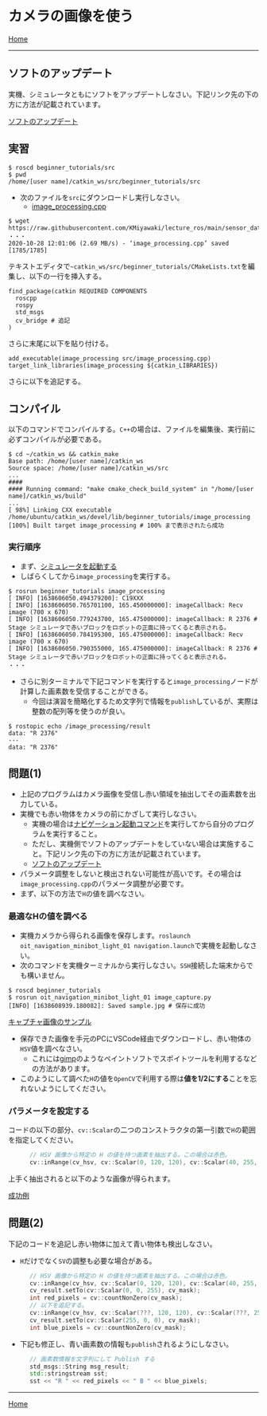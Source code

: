 # カメラの画像を使う

[Home](./Home.md)

---

## ソフトのアップデート

実機、シミュレータともにソフトをアップデートしなさい。下記リンク先の下の方に方法が記載されています。

[ソフトのアップデート](https://github.com/KMiyawaki/oit_navigation_minibot_light_01#%E3%82%BD%E3%83%95%E3%83%88%E3%81%AE%E3%82%A2%E3%83%83%E3%83%97%E3%83%87%E3%83%BC%E3%83%88)

## 実習

```shell
$ roscd beginner_tutorials/src
$ pwd
/home/[user name]/catkin_ws/src/beginner_tutorials/src
```

- 次のファイルを`src`にダウンロードし実行しなさい。
  - [image_processing.cpp](https://raw.githubusercontent.com/KMiyawaki/lecture_ros/main/sensor_data/camera/image_processing.cpp)

```shell
$ wget https://raw.githubusercontent.com/KMiyawaki/lecture_ros/main/sensor_data/camera/image_processing.cpp
・・・
2020-10-28 12:01:06 (2.69 MB/s) - ‘image_processing.cpp’ saved [1785/1785]
```

テキストエディタで`~catkin_ws/src/beginner_tutorials/CMakeLists.txt`を編集し、以下の一行を挿入する。

```text
find_package(catkin REQUIRED COMPONENTS
  roscpp
  rospy
  std_msgs
  cv_bridge # 追記
)
```

さらに末尾に以下を貼り付ける。

```text
add_executable(image_processing src/image_processing.cpp)
target_link_libraries(image_processing ${catkin_LIBRARIES})
```

さらに以下を追記する。

## コンパイル

以下のコマンドでコンパイルする。`C++`の場合は、ファイルを編集後、実行前に必ずコンパイルが必要である。

```shell
$ cd ~/catkin_ws && catkin_make
Base path: /home/[user name]/catkin_ws
Source space: /home/[user name]/catkin_ws/src
...
####
#### Running command: "make cmake_check_build_system" in "/home/[user name]/catkin_ws/build"
...
[ 98%] Linking CXX executable /home/ubuntu/catkin_ws/devel/lib/beginner_tutorials/image_processing
[100%] Built target image_processing # 100% まで表示されたら成功
```

### 実行順序

- まず、[シミュレータを起動する](../stage_simulator/stage_simulator_01.md)
- しばらくしてから`image_processing`を実行する。

```shell
$ rosrun beginner_tutorials image_processing 
[ INFO] [1638606050.494379200]: C19XXX
[ INFO] [1638606050.765701100, 165.450000000]: imageCallback: Recv image (700 x 670)
[ INFO] [1638606050.779243700, 165.475000000]: imageCallback: R 2376 # Stage シミュレータで赤いブロックをロボットの正面に持ってくると表示される。
[ INFO] [1638606050.784195300, 165.475000000]: imageCallback: Recv image (700 x 670)
[ INFO] [1638606050.790355000, 165.475000000]: imageCallback: R 2376 # Stage シミュレータで赤いブロックをロボットの正面に持ってくると表示される。
・・・
```

- さらに別ターミナルで下記コマンドを実行すると`image_processing`ノードが計算した画素数を受信することができる。
  - 今回は演習を簡略化するため文字列で情報を`publish`しているが、実際は整数の配列等を使うのが良い。

```shell
$ rostopic echo /image_processing/result
data: "R 2376"
---
data: "R 2376"
```

## 問題(1)

- 上記のプログラムはカメラ画像を受信し赤い領域を抽出してその画素数を出力している。
- 実機でも赤い物体をカメラの前にかざして実行しなさい。
  - 実機の場合は[ナビゲーション起動コマンド](https://github.com/KMiyawaki/oit_navigation_minibot_light_01#%E3%83%8A%E3%83%93%E3%82%B2%E3%83%BC%E3%82%B7%E3%83%A7%E3%83%B3)を実行してから自分のプログラムを実行すること。
  - ただし、実機側でソフトのアップデートをしていない場合は実施すること。下記リンク先の下の方に方法が記載されています。
  - [ソフトのアップデート](https://github.com/KMiyawaki/oit_navigation_minibot_light_01#%E3%82%BD%E3%83%95%E3%83%88%E3%81%AE%E3%82%A2%E3%83%83%E3%83%97%E3%83%87%E3%83%BC%E3%83%88)
- パラメータ調整をしないと検出されない可能性が高いです。その場合は`image_processing.cpp`のパラメータ調整が必要です。
- まず、以下の方法で`H`の値を調べなさい。

### 最適なHの値を調べる

- 実機カメラから得られる画像を保存します。`roslaunch oit_navigation_minibot_light_01 navigation.launch`で実機を起動しなさい。
- 次のコマンドを実機ターミナルから実行しなさい。`SSH`接続した端末からでも構いません。

```shell
$ roscd beginner_tutorials
$ rosrun oit_navigation_minibot_light_01 image_capture.py 
[INFO] [1638608939.180082]: Saved sample.jpg # 保存に成功 
```

[キャプチャ画像のサンプル](./camera/sample.jpg)

- 保存できた画像を手元のPCにVSCode経由でダウンロードし、赤い物体の`HSV`値を調べなさい。
  - これには[gimp](https://forest.watch.impress.co.jp/library/software/gimp/)のようなペイントソフトでスポイトツールを利用するなどの方法があります。
- このようにして調べた`H`の値を`OpenCV`で利用する際は**値を1/2にする**ことを忘れないようにしてください。

### パラメータを設定する

コードの以下の部分、`cv::Scalar`の二つのコンストラクタの第一引数で`H`の範囲を指定してください。

```c++
      // HSV 画像から特定の H の値を持つ画素を抽出する。この場合は赤色。
      cv::inRange(cv_hsv, cv::Scalar(0, 120, 120), cv::Scalar(40, 255, 255), cv_mask); // ここのパラメータを調整する
```

上手く抽出されると以下のような画像が得られます。

[成功例](./camera/2021-12-04_182257.png)

## 問題(2)

下記のコードを追記し赤い物体に加えて青い物体も検出しなさい。

- `H`だけでなく`SV`の調整も必要な場合がある。

```c++
      // HSV 画像から特定の H の値を持つ画素を抽出する。この場合は赤色。
      cv::inRange(cv_hsv, cv::Scalar(0, 120, 120), cv::Scalar(40, 255, 255), cv_mask); // ここのパラメータを調整する
      cv_result.setTo(cv::Scalar(0, 0, 255), cv_mask);                                 // 抽出された部分を赤く塗りつぶす。
      int red_pixels = cv::countNonZero(cv_mask);                                      // 赤の画素数を数える。
      // 以下を追記する。
      cv::inRange(cv_hsv, cv::Scalar(???, 120, 120), cv::Scalar(???, 255, 255), cv_mask); // ここのパラメータを調整する
      cv_result.setTo(cv::Scalar(255, 0, 0), cv_mask);                                    // 抽出された部分を青く塗りつぶす。
      int blue_pixels = cv::countNonZero(cv_mask);                                        // 青の画素数を数える。
```

- 下記も修正し、青い画素数の情報も`publish`されるようにしなさい。

```c++
      // 画素数情報を文字列にして Publish する
      std_msgs::String msg_result;
      std::stringstream sst;
      sst << "R " << red_pixels << " B " << blue_pixels;
```

---

[Home](./Home.md)
